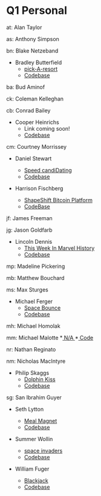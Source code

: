 # Q1 Personal

  at: Alan Taylor

  as: Anthony Simpson

  bn: Blake Netzeband

  * Bradley Butterfield
    * [pick-A-resort](http://butters5789.github.io/pickaresort.github.io/)
    * [Codebase](https://github.com/butters5789/pickaresort.github.io)

  ba: Bud Aminof

  ck: Coleman Kelleghan

  cb: Conrad Bailey

  * Cooper Heinrichs
    * Link coming soon!
    * [Codebase](https://github.com/cheinrichs/carContact)

  cm: Courtney Morrissey

  * Daniel Stewart
    * [Speed candiDating](http://d-stew.github.io/personal-project-q1/)
    * [Codebase](https://github.com/d-stew/personal-project-q1)

  * Harrison Fischberg
    * [ShapeShift Bitcoin Platform](https://shape.firebaseapp.com/)
    * [CodeBase](https://github.com/hrfischberg/ShapeShifts)

  jf: James Freeman

  jg: Jason Goldfarb

  * Lincoln Dennis
    * [This Week In Marvel History](http://jlincolndennis.github.io/marvel-history.github.io/)
    * [Codebase](https://github.com/jlincolndennis/marvel-history)

  mp: Madeline Pickering

  mb: Matthew Bouchard

  ms: Max Sturges

  * Michael Ferger
    * [Space Bounce](http://mferger.github.io/MichaelFerger.github.io/)
    * [Codebase](https://github.com/MFerger/MichaelFerger.github.io)

  mh: Michael Homolak

  mm: Michael Malotte
    *[ N/A ](  )
    *[ Code ]( https://github.com/MickeyJ/personal-frontend-project/tree/refactor1 )

  nr: Nathan Reginato

  nm: Nicholas MacIntyre

  * Philip Skaggs
    * [Dolphin Kiss](http://artnoisenik.github.io/dolphin-kiss.github.io/)
    * [Codebase](https://github.com/artnoisenik/dolphin-kiss.github.io)

  sg: San Ibrahim Guyer

  * Seth Lytton
    * [Meal Magnet](https://meal-magnet.firebaseapp.com/)
    * [Codebase](https://github.com/slytton/meal-planner)

  * Summer Wollin
    * [space invaders](https://spaceinvadersjs.firebaseapp.com/)
    * [Codebase](https://github.com/summerwollin/spaceInvadersProject)

  * William Fuger
    * [Blackjack](https://wfuger.github.io/blackjack.github.io/)
    * [Codebase](https://github.com/Wfuger/blackjack.github.io)
